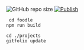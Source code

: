 ![GitHub repo size](https://img.shields.io/github/repo-size/JakeWasChosen/website.svg?style=popout-square)
[![Publish](https://github.com/JakeWasChosen/JakeWasChosen.github.io/actions/workflows/publish.yml/badge.svg)](https://github.com/JakeWasChosen/JakeWasChosen.github.io/actions/workflows/publish.yml)
````
 cd foodle
npm run build
````
                                     
```
cd ./projects
gitfolio update
``` 
